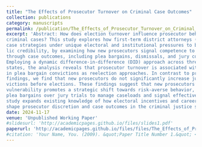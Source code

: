 ```yaml
---
title: "The Effects of Prosecutor Turnover on Criminal Case Outcomes"
collection: publications
category: manuscripts
permalink: /publication/The_Effects_of_Prosecutor_Turnover_on_Criminal_Case_Outcomes
excerpt: 'Abstract: How does election turnover influence prosecutor behavior and the outcomes of
criminal cases? This study explores how first-term district attorneys (DAs) adjust
case strategies under unique electoral and institutional pressures to build pub-
lic credibility, by examining how new prosecutors signal competence to voters
through case outcomes, including plea bargains, dismissals, and jury convictions.
Employing a dynamic difference-in-difference (DID) approach across three U.S.
states, the analysis reveals that prosecutor turnover is associated with an increase
in plea bargain convictions as reelection approaches. In contrast to prior research
findings, we find that new prosecutors do not significantly increase jury trial con-
victions before elections. These findings suggest that new prosecutors’ electoral
vulnerability promotes a strategic shift towards risk-averse behavior, prioritizing
plea bargains over jury trials to manage caseloads and signal effectiveness. This
study expands existing knowledge of how electoral incentives and career concerns
shape prosecutor discretion and case outcomes in the criminal justice system.'
date: 2024-11-17
venue: 'Unpublished Working Paper'
#slidesurl: 'http://academicpages.github.io/files/slides1.pdf'
paperurl: 'http://academicpages.github.io/files/files/The_Effects_of_Prosecutor_Turnover_on_Criminal_Case_Outcomes_11-14.pdf'
#citation: 'Your Name, You. (2009). &quot;Paper Title Number 1.&quot; <i>Journal 1</i>. 1(1).'
---
```


